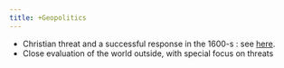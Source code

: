 ```yaml
---
title: +Geopolitics
---
```

- Christian threat and a successful response in the 1600-s : see [here](../../kokutai/reject-christ/).
- Close evaluation of the world outside, with special focus on threats